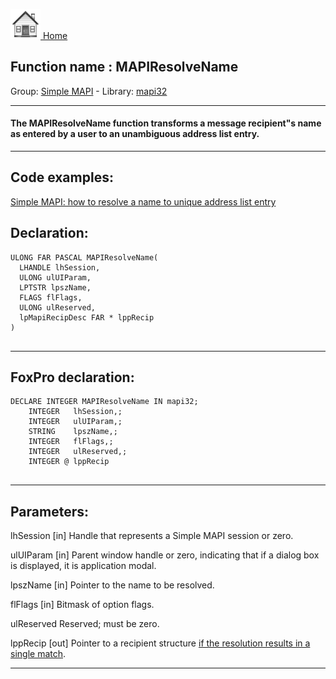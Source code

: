 [<img src="../../images/home.png"> Home ](https://github.com/VFPX/Win32API)  

## Function name : MAPIResolveName
Group: [Simple MAPI](../../functions_group.md#Simple_MAPI)  -  Library: [mapi32](../../Libraries.md#mapi32)  
***  


#### The MAPIResolveName function transforms a message recipient"s name as entered by a user to an unambiguous address list entry.
***  


## Code examples:
[Simple MAPI: how to resolve a name to unique address list entry](../../samples/sample_408.md)  

## Declaration:
```foxpro  
ULONG FAR PASCAL MAPIResolveName(
  LHANDLE lhSession,
  ULONG ulUIParam,
  LPTSTR lpszName,
  FLAGS flFlags,
  ULONG ulReserved,
  lpMapiRecipDesc FAR * lppRecip
)
  
```  
***  


## FoxPro declaration:
```foxpro  
DECLARE INTEGER MAPIResolveName IN mapi32;
	INTEGER   lhSession,;
	INTEGER   ulUIParam,;
	STRING    lpszName,;
	INTEGER   flFlags,;
	INTEGER   ulReserved,;
	INTEGER @ lppRecip
  
```  
***  


## Parameters:
lhSession 
[in] Handle that represents a Simple MAPI session or zero.

ulUIParam 
[in] Parent window handle or zero, indicating that if a dialog box is displayed, it is application modal.

lpszName 
[in] Pointer to the name to be resolved. 

flFlags 
[in] Bitmask of option flags.

ulReserved 
Reserved; must be zero. 

lppRecip 
[out] Pointer to a recipient structure <u>if the resolution results in a single match</u>.   
***  

